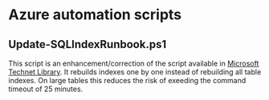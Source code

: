 # Azure automation scripts

## Update-SQLIndexRunbook.ps1

This script is an enhancement/correction of the script available in
[Microsoft Technet
Library](https://gallery.technet.microsoft.com/scriptcenter/Indexes-tables-in-an-Azure-73a2a8ea). It
rebuilds indexes one by one instead of rebuilding all table
indexes. On large tables this reduces the risk of exeeding the
command timeout of 25 minutes.

